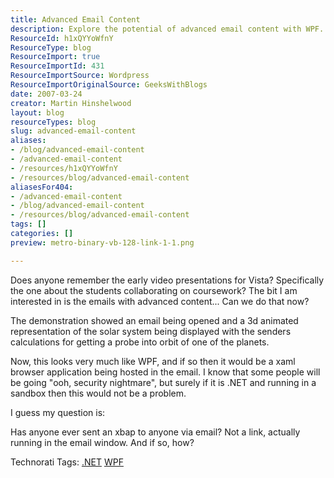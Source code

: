 ```yaml
---
title: Advanced Email Content
description: Explore the potential of advanced email content with WPF. Discover how to embed interactive elements in emails and enhance communication creatively!
ResourceId: h1xQYYoWfnY
ResourceType: blog
ResourceImport: true
ResourceImportId: 431
ResourceImportSource: Wordpress
ResourceImportOriginalSource: GeeksWithBlogs
date: 2007-03-24
creator: Martin Hinshelwood
layout: blog
resourceTypes: blog
slug: advanced-email-content
aliases:
- /blog/advanced-email-content
- /advanced-email-content
- /resources/h1xQYYoWfnY
- /resources/blog/advanced-email-content
aliasesFor404:
- /advanced-email-content
- /blog/advanced-email-content
- /resources/blog/advanced-email-content
tags: []
categories: []
preview: metro-binary-vb-128-link-1-1.png

---
```

Does anyone remember the early video presentations for Vista? Specifically the one about the students collaborating on coursework? The bit I am interested in is the emails with advanced content... Can we do that now?

The demonstration showed an email being opened and a 3d animated representation of the solar system being displayed with the senders calculations for getting a probe into orbit of one of the planets.

Now, this looks very much like WPF, and if so then it would be a xaml browser application being hosted in the email. I know that some people will be going "ooh, security nightmare", but surely if it is .NET and running in a sandbox then this would not be a problem.

I guess my question is:

Has anyone ever sent an xbap to anyone via email? Not a link, actually running in the email window. And if so, how?

Technorati Tags: [.NET](http://technorati.com/tags/.NET) [WPF](http://technorati.com/tags/WPF)
